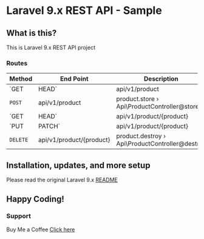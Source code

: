# Laravel 9.x REST API - Sample 

## What is this?

This is Laravel 9.x REST API project

### Routes
| Method      | End Point                | Description                                     |
| ----------- | ------------------------ | ----------------------------------------------- |
| `GET|HEAD`  | api/v1/product           | product.index › Api\ProductController@index     |
| `POST`      | api/v1/product           | product.store › Api\ProductController@store     |
| `GET|HEAD`  | api/v1/product/{product} | product.show › Api\ProductController@show       |
| `PUT|PATCH` | api/v1/product/{product} | product.update › Api\ProductController@update   |
| `DELETE`    | api/v1/product/{product} | product.destroy › Api\ProductController@destroy |

## Installation, updates, and more setup

Please read the original Laravel 9.x [README](README-Origin.md)

## Happy Coding!

### Support
Buy Me a Coffee [Click here](https://ko-fi.com/sandw)
